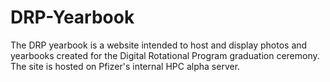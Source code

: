# DRP-Yearbook
The DRP yearbook is a website intended to host and display photos and yearbooks created for the Digital Rotational Program graduation ceremony. The site is hosted on Pfizer's internal HPC alpha server. 


